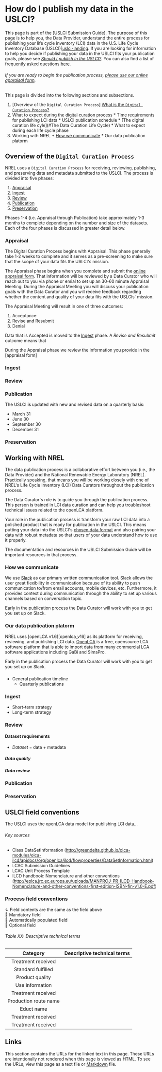 # How do I publish my data in the USLCI?

This page is part of the [USLCI Submission Guide].  The purpose of this page is to help you, the Data Provider, understand the entire process for publishing your life cycle inventory (LCI) data in the U.S. Life Cycle Inventory Database (USLCI)][uslci-landing].  If you are looking for information to help you decide if publishing your data in the USLCI fits your publication goals, please see *[Should I publish in the USLCI?](should-i-publish-in-the-uslci.md)*.  You can also find a list of frequently asked questions [here](faq.md).

###### If you are ready to begin the publication process, [please use our online appraisal form](appraisal-form.md).

This page is divided into the following sections and subsections.
  1. [Overview of the `Digital Curation Process`]
  [What is the `Digital Curation Process`?](#what-is-digital-curation)
  2. What to expect during the digital curation process
    * Time requirements for publishing LCI data
    * USLCI publication schedule
    * [The digital curation life cyle](#The Data Curation Life Cycle)
    * What to expect during each life cycle phase
  3. Working with NREL
    * [How we communicate](#communication)
    * Our data publication platorm

<a id="digital-curation-overview"></a>
## Overview of the `Digital Curation Process`
NREL uses a `Digital Curation Process` for receiving, reviewing, publishing, and preserving data and metadata submitted to the USLCI.  The process is divided into five phases:
  1. [Appraisal](#appraisal)  
  2. [Ingest](#ingest)  
  3. [Review](#review)  
  4. [Publication](#publication)  
  5. [Preservation](#preservation)  

Phases 1-4 (i.e. Appraisal through Publication) take approximately 1-3 months to complete depending on the number and size of the datasets.  Each of the four phases is discussed in greater detail below.

<a id="appraisal"></a>
### Appraisal
The Digital Curation Process begins with Appraisal.  This phase generally take 1-2 weeks to complete and it serves as a pre-screening to make sure that the scope of your data fits the USLCI's mission.

The Appraisal phase begins when you complete and submit the [online appraisal form](appraisal-form.md).  That information will be reviewed by a Data Curator who will reach out to you via phone or emial to set up an 30-60 minute Appraisal Meeting.  During the Appraisal Meeting you will discuss your publication goals with the Data Curator and you will receive feedback regarding whether the content and quality of your data fits with the USLCIs' mission.

The Appraisal Meeting will result in one of three outcomes:
  1. Acceptance
  2. Revise and Resubmit
  3. Denial

Data that is Accepted is moved to the [Ingest](#ingest) phase.  A *Revise and Resubmit* outcome means that 

During the Appraisal phase we review the information you provide in the [appraisal form]

<a id="ingest"></a>
### Ingest

<a id="review"></a>
### Review

<a id="publication"></a>
### Publication
The USLCI is updated with new and revised data on a quarterly basis:
  * March 31
  * June 30
  * September 30
  * December 31

<a id="preservation"></a>
### Preservation


## Working with NREL
The data publication process is a collaborative effort between you (i.e., the Data Provider) and the National Renewable Energy Laboratory (NREL).  Practically speaking, that means you will be working closely with one of NREL's Life Cycle Inventory (LCI) Data Curators throughout the publication process.

The Data Curator's role is to guide you through the publication process.  This person is trained in LCI data curation and can help you troubleshoot technical issues related to the openLCA platform.

Your role in the publication process is transform your raw LCI data into a polished product that is ready for publication in the USLCI.  This means putting your data into the USLCI's [chosen data format](#data-publication-platform) and also pairing your data with robust metadata so that users of your data understand how to use it properly.  

The documentation and resources in the USLCI Submission Guide will be important resources in that process.

### How we communicate
We use [Slack][slack] as our primary written communication tool.  Slack allows the user great flexibility in communication because of its ability to push communication to/from email accounts, mobile devices, etc.   Furthermore, it provides context during communication through the ability to set up various channels based on conversation topic.  

Early in the publication process the Data Curator will work with you to get you set up on Slack.

<a id="data-publication-platform"></a>
### Our data publication platorm
NREL uses [openLCA v1.6][openlca_v16] as its platform for receiving, reviewing, and publishing LCI data.  [OpenLCA][openlca] is a free, opensource LCA software platform that is able to import data from many commercial LCA software applications including GaBi and SimaPro.

Early in the publication process the Data Curator will work with you to get you set up on Slack.



###


  * General publication timeline
    * Quarterly publications

### Ingest
  * Short-term strategy
  * Long-term strategy

### Review  

#### Dataset requirements
* *Dataset* = data + metadata

##### Data quality
##### Data review

### Publication  
### Preservation

## USLCI field conventions
The USLCI uses the openLCA data model for publishing LCI data...

###### Key sources
* Class DataSetInformation (http://greendelta.github.io/olca-modules/olca-ilcd/apidocs/org/openlca/ilcd/flowproperties/DataSetInformation.html)
* LCAC Submission Guidelines
* LCAC Unit Process Template
* ILCD handbook: Nomenclature and other conventions (http://eplca.jrc.ec.europa.eu/uploads/MANPROJ-PR-ILCD-Handbook-Nomenclature-and-other-conventions-first-edition-ISBN-fin-v1.0-E.pdf)

### Process field conventions
&darr; Field contents are the same as the field above  
:small_red_triangle: Mandatory field  
:small_orange_diamond: Automatically populated field  
:small_blue_diamond: Optional field  

###### Table XX: Descriptive technical terms

| Category | Descriptive technical terms |   
|:---:|:---|    
| Treatment received |   |    
| Standard fulfilled |   |    
| Product quality |   |    
| Use information |   |    
| Treatment received |   |    
| Production route name |   |    
| Educt name |   |    
| Treatment received |   |    
| Treatment received |   |    

## Links
This section contains the URLs for the linked text in this page. These URLs are intentionally not rendered when this page is viewed as HTML.  To see the URLs, view this page as a text file or [Markdown][markdown] file.  

[markdown]: https://daringfireball.net/projects/markdown/  
[openlca]: http://www.openlca.org/  
[openlca-v16]: http://www.openlca.org/download/
[section-1]: https://github.nrel.gov/acarpent/uslci_admin/wiki/Should-I-publish-in-the-USLCI    
[section-2]: https://github.nrel.gov/acarpent/uslci_admin/wiki/How-to-publish-in-the-USLCI   
[section-3]: https://github.nrel.gov/acarpent/uslci_admin/wiki/FAQ    
[slack]: https://slack.com/  
[uslci-landing]: http://www.nrel.gov/lci/  
